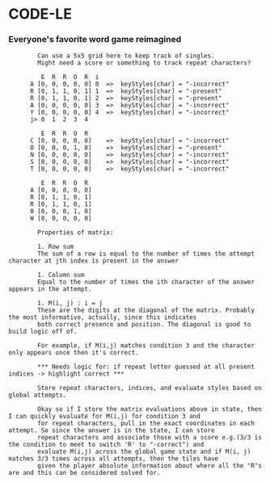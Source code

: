 # CODE-LE

### Everyone's favorite word game reimagined


            Can use a 5x5 grid here to keep track of singles.
            Might need a score or something to track repeat characters?

             E  R  R  O  R  i
          A [0, 0, 0, 0, 0] 0  =>  keyStyles[char] = "-incorrect"
          R [0, 1, 1, 0, 1] 1  =>  keyStyles[char] = "-present"
          R [0, 1, 1, 0, 1] 2  =>  keyStyles[char] = "-present"
          A [0, 0, 0, 0, 0] 3  =>  keyStyles[char] = "-incorrect"
          Y [0, 0, 0, 0, 0] 4  =>  keyStyles[char] = "-incorrect"
          j> 0  1  2  3  4  
          
             E  R  R  O  R 
          C [0, 0, 0, 0, 0]    =>  keyStyles[char] = "-incorrect"
          O [0, 0, 0, 1, 0]    =>  keyStyles[char] = "-present"
          N [0, 0, 0, 0, 0]    =>  keyStyles[char] = "-incorrect"
          S [0, 0, 0, 0, 0]    =>  keyStyles[char] = "-incorrect"
          T [0, 0, 0, 0, 0]    =>  keyStyles[char] = "-incorrect"

             E  R  R  O  R 
          A [0, 0, 0, 0, 0]
          R [0, 1, 1, 0, 1]
          R [0, 1, 1, 0, 1]
          0 [0, 0, 0, 1, 0]
          W [0, 0, 0, 0, 0]

            Properties of matrix:
            
            1. Row sum
            The sum of a row is equal to the number of times the attempt character at jth index is present in the answer

            1. Column sum
            Equal to the number of times the ith character of the answer appears in the attempt.

            1. M(i, j) : i = j
            These are the digits at the diagonal of the matrix. Probably the most informative, actually, since this indicates
            both correct presence and position. The diagonal is good to build logic off of.

            For example, if M(i,j) matches condition 3 and the character only appears once then it's correct.            

            *** Needs logic for: if repeat letter guessed at all present indices -> highlight correct ***

            Store repeat characters, indices, and evaluate styles based on global attempts.

            Okay so if I store the matrix evaluations above in state, then I can quickly evaluate for M(i,j) for condition 3 and
            for repeat characters, pull in the exact coordinates in each attempt. So since the answer is in the state, I can store 
            repeat characters and associate those with a score e.g.(3/3 is the condition to meet to switch 'R' to "-correct") and 
            evaluate M(i,j) across the global game state and if M(i, j) matches 3/3 times across all attempts, then the tiles have
            given the player absolute information about where all the "R"s are and this can be considered solved for.